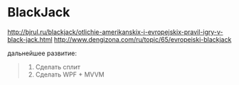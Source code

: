 # BlackJack

http://bjrul.ru/blackjack/otlichie-amerikanskix-i-evropejskix-pravil-igry-v-black-jack.html
http://www.dengizona.com/ru/topic/65/evropeiski-blackjack

дальнейшее развитие:
> 1. Сделать сплит
> 2. Сделать WPF + MVVM

